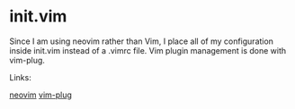 # init.vim

Since I am using neovim rather than Vim, I place all of my configuration inside init.vim instead of a .vimrc file. Vim plugin management is done with vim-plug.

Links:

[neovim](https://github.com/neovim/neovim)
[vim-plug](https://github.com/junegunn/vim-plug)
